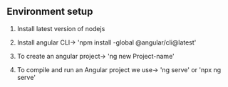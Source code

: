 ## Environment setup

1. Install latest version of nodejs

2. Install angular CLI->
    'npm install -global @angular/cli@latest'

3. To create an angular project->
    'ng new Project-name'

4. To compile and run an Angular project we use->
    'ng serve' or 'npx ng serve'